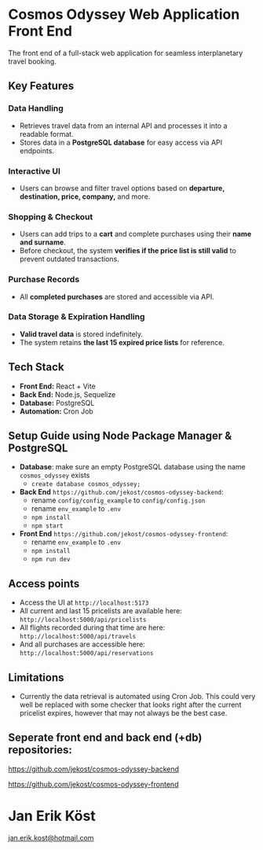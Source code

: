 # Cosmos Odyssey Web Application Front End
The front end of a full-stack web application for seamless interplanetary travel booking.

## Key Features

### Data Handling
- Retrieves travel data from an internal API and processes it into a readable format.
- Stores data in a **PostgreSQL database** for easy access via API endpoints.

### Interactive UI
- Users can browse and filter travel options based on **departure, destination, price, company,** and more.

### Shopping & Checkout
- Users can add trips to a **cart** and complete purchases using their **name and surname**.
- Before checkout, the system **verifies if the price list is still valid** to prevent outdated transactions.

### Purchase Records
- All **completed purchases** are stored and accessible via API.

### Data Storage & Expiration Handling
- **Valid travel data** is stored indefinitely.
- The system retains **the last 15 expired price lists** for reference.

## Tech Stack
- **Front End:** React + Vite  
- **Back End:** Node.js, Sequelize  
- **Database:** PostgreSQL  
- **Automation:** Cron Job

## Setup Guide using Node Package Manager & PostgreSQL
- **Database**:
make sure an empty PostgreSQL database using the name `cosmos_odyssey` exists
  - `create database cosmos_odyssey;`
- **Back End** `https://github.com/jekost/cosmos-odyssey-backend`:
  - rename `config/config_example` to `config/config.json`
  - rename `env_example` to `.env`
  - `npm install`
  - `npm start`
- **Front End** `https://github.com/jekost/cosmos-odyssey-frontend`:
  - rename `env_example` to `.env`
  - `npm install`
  - `npm run dev`
 

## Access points
- Access the UI at `http://localhost:5173`
- All current and last 15 pricelists are available here: `http://localhost:5000/api/pricelists`
- All flights recorded during that time are here: `http://localhost:5000/api/travels`
- And all purchases are accessible here: `http://localhost:5000/api/reservations`

## Limitations
- Currently the data retrieval is automated using Cron Job. This could very well be replaced with some checker that looks right after the current pricelist expires, however that may not always be the best case.



## Seperate front end and back end (+db) repositories:

https://github.com/jekost/cosmos-odyssey-backend

https://github.com/jekost/cosmos-odyssey-frontend



 
# Jan Erik Köst
jan.erik.kost@hotmail.com
